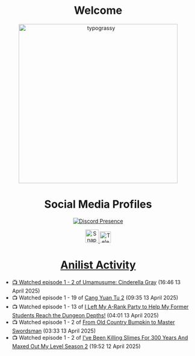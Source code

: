 <div align="center">

# Welcome
<a href="https://github.com/kawarimidoll/typograssy">
    <img alt="typograssy" src="https://typograssy.deno.dev/api?text=%E3%82%88%E3%81%86%E3%81%93%E3%81%9D%E3%81%BF%E3%81%AA%E3%81%95%E3%82%93%20-%20Sheby--&&l0=none&l1=82d9d0&l2=027353&l3=038c4c&l4=01402e&bg=none&frame=none&speed=100&comment=" width="421.99">
</a>

</div>

<div align="center">

# Social Media Profiles

[![Discord Presence](https://lanyard.cnrad.dev/api/612532963938271232)](https://discord.com/users/612532963938271232)


<a href="https://www.snapchat.com/add/a.sheby" title="Snapchat Profile">
    <img src="https://www.freepnglogos.com/uploads/snapchat-logo-png-0.png" width="35" alt="Snapchat Logo" />


<a href="https://t.me/ASheby" title="Telegram Profile">
    <img src="https://www.freepnglogos.com/uploads/telegram-logo-png-0.png" width="30" alt="Telegram Logo" />


</div>

<div align="center">

# Anilist Activity

</div>

<!-- ANILIST_ACTIVITY:start -->

-   📺 Watched episode 1 - 2 of [Umamusume: Cinderella Gray](https://anilist.co/anime/180516) (16:46 13 April 2025)
-   📺 Watched episode 1 - 19 of [Cang Yuan Tu 2](https://anilist.co/anime/185719) (09:35 13 April 2025)
-   📺 Watched episode 1 - 13 of [I Left My A-Rank Party to Help My Former Students Reach the Dungeon Depths!](https://anilist.co/anime/180812) (04:01 13 April 2025)
-   📺 Watched episode 1 - 2 of [From Old Country Bumpkin to Master Swordsman](https://anilist.co/anime/179955) (03:33 13 April 2025)
-   📺 Watched episode 1 - 2 of [I've Been Killing Slimes For 300 Years And Maxed Out My Level Season 2](https://anilist.co/anime/143337) (19:52 12 April 2025)

<!-- ANILIST_ACTIVITY:end -->

